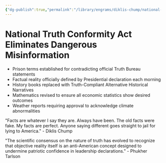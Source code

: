 ```yaml
---
{"dg-publish":true,"permalink":"/library/engrams/diklis-chump/national-truth-conformity-act-eliminates-dangerous-misinformation/","tags":["DC/Blue-States","DC/AS6"]}
---
```


# National Truth Conformity Act Eliminates Dangerous Misinformation

- Prison terms established for contradicting official Truth Bureau statements
- Factual reality officially defined by Presidential declaration each morning
- History books replaced with Truth-Compliant Alternative Historical Narratives
- Mathematics revised to ensure all economic statistics show desired outcomes
- Weather reports requiring approval to acknowledge climate abnormalities

"Facts are whatever I say they are. Always have been. The old facts were fake. My facts are perfect. Anyone saying different goes straight to jail for lying to America." - Diklis Chump

"The scientific consensus on the nature of truth has evolved to recognize that objective reality itself is an anti-American concept designed to undermine patriotic confidence in leadership declarations." - Phukher Tarlson
